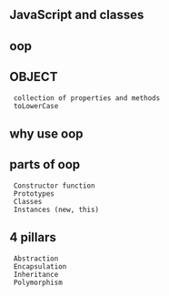 ## JavaScript and classes

 ## oop

 ## OBJECT
     collection of properties and methods
     toLowerCase

 ## why use oop

 ## parts of oop
     Constructor function
     Prototypes
     Classes
     Instances (new, this)


## 4 pillars

     Abstraction 
     Encapsulation 
     Inheritance 
     Polymorphism
